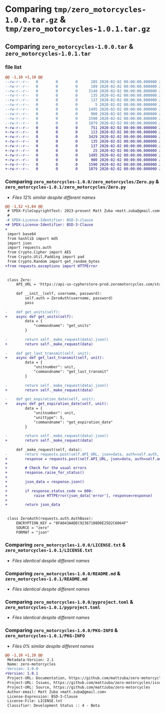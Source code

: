 # Comparing `tmp/zero_motorcycles-1.0.0.tar.gz` & `tmp/zero_motorcycles-1.0.1.tar.gz`

## Comparing `zero_motorcycles-1.0.0.tar` & `zero_motorcycles-1.0.1.tar`

### file list

```diff
@@ -1,10 +1,10 @@
--rw-r--r--   0        0        0      285 2020-02-02 00:00:00.000000 zero_motorcycles-1.0.0/test.py
--rw-r--r--   0        0        0      109 2020-02-02 00:00:00.000000 zero_motorcycles-1.0.0/tests/__init__.py
--rw-r--r--   0        0        0     3140 2020-02-02 00:00:00.000000 zero_motorcycles-1.0.0/zero_motorcycles/Zero.py
--rw-r--r--   0        0        0      135 2020-02-02 00:00:00.000000 zero_motorcycles-1.0.0/zero_motorcycles/__about__.py
--rw-r--r--   0        0        0      137 2020-02-02 00:00:00.000000 zero_motorcycles-1.0.0/zero_motorcycles/__init__.py
--rw-r--r--   0        0        0        5 2020-02-02 00:00:00.000000 zero_motorcycles-1.0.0/.gitignore
--rw-r--r--   0        0        0     1495 2020-02-02 00:00:00.000000 zero_motorcycles-1.0.0/LICENSE.txt
--rw-r--r--   0        0        0      900 2020-02-02 00:00:00.000000 zero_motorcycles-1.0.0/README.md
--rw-r--r--   0        0        0     1590 2020-02-02 00:00:00.000000 zero_motorcycles-1.0.0/pyproject.toml
--rw-r--r--   0        0        0     1879 2020-02-02 00:00:00.000000 zero_motorcycles-1.0.0/PKG-INFO
+-rw-r--r--   0        0        0      751 2020-02-02 00:00:00.000000 zero_motorcycles-1.0.1/.github/workflows/pypi-publish.yml
+-rw-r--r--   0        0        0      113 2020-02-02 00:00:00.000000 zero_motorcycles-1.0.1/tests/__init__.py
+-rw-r--r--   0        0        0     3429 2020-02-02 00:00:00.000000 zero_motorcycles-1.0.1/zero_motorcycles/Zero.py
+-rw-r--r--   0        0        0      135 2020-02-02 00:00:00.000000 zero_motorcycles-1.0.1/zero_motorcycles/__about__.py
+-rw-r--r--   0        0        0      137 2020-02-02 00:00:00.000000 zero_motorcycles-1.0.1/zero_motorcycles/__init__.py
+-rw-r--r--   0        0        0       25 2020-02-02 00:00:00.000000 zero_motorcycles-1.0.1/.gitignore
+-rw-r--r--   0        0        0     1495 2020-02-02 00:00:00.000000 zero_motorcycles-1.0.1/LICENSE.txt
+-rw-r--r--   0        0        0      900 2020-02-02 00:00:00.000000 zero_motorcycles-1.0.1/README.md
+-rw-r--r--   0        0        0     1590 2020-02-02 00:00:00.000000 zero_motorcycles-1.0.1/pyproject.toml
+-rw-r--r--   0        0        0     1879 2020-02-02 00:00:00.000000 zero_motorcycles-1.0.1/PKG-INFO
```

### Comparing `zero_motorcycles-1.0.0/zero_motorcycles/Zero.py` & `zero_motorcycles-1.0.1/zero_motorcycles/Zero.py`

 * *Files 12% similar despite different names*

```diff
@@ -1,52 +1,64 @@
 # SPDX-FileCopyrightText: 2023-present Matt Zuba <matt.zuba@gmail.com>
 #
-# SPDX-License-Identifier: BSD-3-clause
+# SPDX-License-Identifier: BSD-3-Clause
+
 import base64
 from hashlib import md5
 import json
 import requests.auth
 from Crypto.Cipher import AES
 from Crypto.Util.Padding import pad
 from Crypto.Random import get_random_bytes
+from requests.exceptions import HTTPError
 
 
 class Zero:
     API_URL = 'https://api-us-cypherstore-prod.zeromotorcycles.com/starcom/v1'
 
     def __init__(self, username, password):
         self.auth = ZeroAuth(username, password)
         pass
 
-    def get_units(self):
+    async def get_units(self):
         data = {
             "commandname": "get_units"
         }
 
-        return self._make_request(data).json()
+        return self._make_request(data)
 
-    def get_last_transmit(self, unit):
+    async def get_last_transmit(self, unit):
         data = {
             "unitnumber": unit,
             "commandname": "get_last_transmit"
         }
 
-        return self._make_request(data).json()
+        return self._make_request(data)
 
-    def get_expiration_date(self, unit):
+    async def get_expiration_date(self, unit):
         data = {
             "unitnumber": unit,
             "unittype": 5,
             "commandname": "get_expiration_date"
         }
 
-        return self._make_request(data).json()
+        return self._make_request(data)
 
     def _make_request(self, data):
-        return requests.post(self.API_URL, json=data, auth=self.auth, headers={"User-Agent": "ZeroMoto/1.0"})
+        response = requests.post(self.API_URL, json=data, auth=self.auth, headers={"User-Agent": "ZeroMoto/1.0"})
+
+        # Check for the usual errors
+        response.raise_for_status()
+
+        json_data = response.json()
+
+        if response.status_code >= 600:
+            raise HTTPError(json_data['error'], response=response)
+
+        return json_data
 
 
 class ZeroAuth(requests.auth.AuthBase):
     ENCRYPTION_KEY = "8FA043AADEC92367108D0E25D2C6064F"
     SOURCE = "zero"
     FORMAT = "json"
```

### Comparing `zero_motorcycles-1.0.0/LICENSE.txt` & `zero_motorcycles-1.0.1/LICENSE.txt`

 * *Files identical despite different names*

### Comparing `zero_motorcycles-1.0.0/README.md` & `zero_motorcycles-1.0.1/README.md`

 * *Files identical despite different names*

### Comparing `zero_motorcycles-1.0.0/pyproject.toml` & `zero_motorcycles-1.0.1/pyproject.toml`

 * *Files identical despite different names*

### Comparing `zero_motorcycles-1.0.0/PKG-INFO` & `zero_motorcycles-1.0.1/PKG-INFO`

 * *Files 0% similar despite different names*

```diff
@@ -1,10 +1,10 @@
 Metadata-Version: 2.1
 Name: zero-motorcycles
-Version: 1.0.0
+Version: 1.0.1
 Project-URL: Documentation, https://github.com/mattzuba/zero-motorcycles#readme
 Project-URL: Issues, https://github.com/mattzuba/zero-motorcycles/issues
 Project-URL: Source, https://github.com/mattzuba/zero-motorcycles
 Author-email: Matt Zuba <matt.zuba@gmail.com>
 License-Expression: BSD-3-Clause
 License-File: LICENSE.txt
 Classifier: Development Status :: 4 - Beta
```

